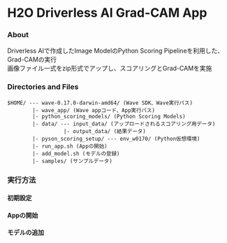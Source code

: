# H2O Driverless AI Grad-CAM App

### About
Driverless AIで作成したImage ModelのPython Scoring Pipelineを利用した、Grad-CAMの実行  
画像ファイル一式をzip形式でアップし、スコアリングとGrad-CAMを実施

### Directories and Files
```
$HOME/ --- wave-0.17.0-darwin-amd64/ (Wave SDK、Wave実行パス)
        |- wave_app/ (Wave appコード、App実行パス)
        |- python_scoring_models/ (Python Scoring Models)
        |- data/ --- input_data/ (アップロードされるスコアリング用データ)
                  |- output_data/ (結果データ)
        |- pyson_scoring_setup/ --- env_w0170/ (Python仮想環境)
        |- run_app.sh (Appの開始)
        |- add_model.sh (モデルの登録)
        |- samples/ (サンプルデータ)
```

### 実行方法

#### 初期設定

#### Appの開始

#### モデルの追加
